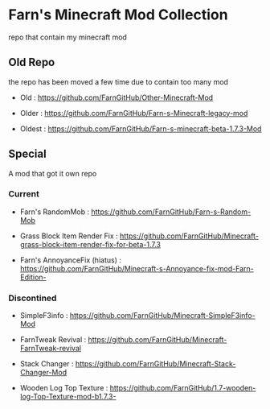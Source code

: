 # Farn's Minecraft Mod Collection
repo that contain my minecraft mod

## Old Repo
the repo has been moved a few time due to contain too many mod

- Old : https://github.com/FarnGitHub/Other-Minecraft-Mod

- Older : https://github.com/FarnGitHub/Farn-s-Minecraft-legacy-mod

- Oldest : https://github.com/FarnGitHub/Farn-s-minecraft-beta-1.7.3-Mod

## Special
A mod that got it own repo

### Current

- Farn's RandomMob : https://github.com/FarnGitHub/Farn-s-Random-Mob

- Grass Block Item Render Fix : https://github.com/FarnGitHub/Minecraft-grass-block-item-render-fix-for-beta-1.7.3

- Farn's AnnoyanceFix (hiatus) : https://github.com/FarnGitHub/Minecraft-s-Annoyance-fix-mod-Farn-Edition-

### Discontined

- SimpleF3info : https://github.com/FarnGitHub/Minecraft-SimpleF3info-Mod

- FarnTweak Revival : https://github.com/FarnGitHub/Minecraft-FarnTweak-revival

- Stack Changer : https://github.com/FarnGitHub/Minecraft-Stack-Changer-Mod

- Wooden Log Top Texture : https://github.com/FarnGitHub/1.7-wooden-log-Top-Texture-mod-b1.7.3-




